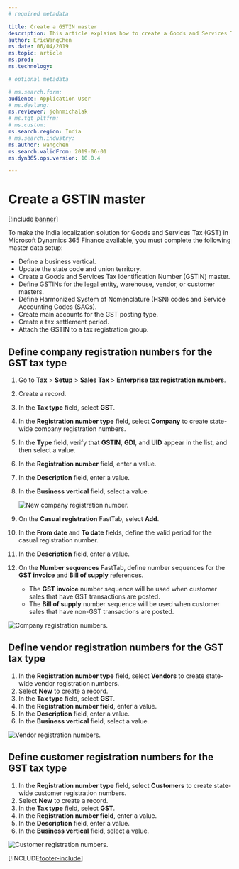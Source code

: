 ```yaml
---
# required metadata

title: Create a GSTIN master
description: This article explains how to create a Goods and Services Tax Identification Number (GSTIN) master. This task is part of the master data setup that is required to make the India localization solution for GST available.
author: EricWangChen
ms.date: 06/04/2019
ms.topic: article
ms.prod: 
ms.technology: 

# optional metadata

# ms.search.form: 
audience: Application User
# ms.devlang: 
ms.reviewer: johnmichalak
# ms.tgt_pltfrm: 
# ms.custom: 
ms.search.region: India
# ms.search.industry: 
ms.author: wangchen
ms.search.validFrom: 2019-06-01
ms.dyn365.ops.version: 10.0.4

---
```


# Create a GSTIN master

[!include [banner](../../includes/banner.md)]

To make the India localization solution for Goods and Services Tax (GST) in Microsoft Dynamics 365 Finance available, you must complete the following master data setup:

- Define a business vertical.
- Update the state code and union territory.
- Create a Goods and Services Tax Identification Number (GSTIN) master.
- Define GSTINs for the legal entity, warehouse, vendor, or customer masters.
- Define Harmonized System of Nomenclature (HSN) codes and Service Accounting Codes (SACs).
- Create main accounts for the GST posting type.
- Create a tax settlement period.
- Attach the GSTIN to a tax registration group.

## Define company registration numbers for the GST tax type

1. Go to **Tax** \> **Setup** \> **Sales Tax** \> **Enterprise tax registration numbers**.
2. Create a record.
3. In the **Tax type** field, select **GST**.
4. In the **Registration number type** field, select **Company** to create state-wide company registration numbers.
5. In the **Type** field, verify that **GSTIN**, **GDI**, and **UID** appear in the list, and then select a value.
6. In the **Registration number** field, enter a value.
7. In the **Description** field, enter a value.
8. In the **Business vertical** field, select a value.

    ![New company registration number.](../media/IND-GST-GSTIN-1.png)

9. On the **Casual registration** FastTab, select **Add**.
10. In the **From date** and **To date** fields, define the valid period for the casual registration number.
11. In the **Description** field, enter a value.
12. On the **Number sequences** FastTab, define number sequences for the **GST invoice** and **Bill of supply** references.

    - The **GST invoice** number sequence will be used when customer sales that have GST transactions are posted.
    - The **Bill of supply** number sequence will be used when customer sales that have non-GST transactions are posted.

![Company registration numbers.](../media/IND-GST-GSTIN-2.png)

## Define vendor registration numbers for the GST tax type

1. In the **Registration number type** field, select **Vendors** to create state-wide vendor registration numbers.
2. Select **New** to create a record.
3. In the **Tax type** field, select **GST**.
4. In the **Registration number field**, enter a value.
5. In the **Description** field, enter a value.
6. In the **Business vertical** field, select a value.

![Vendor registration numbers.](../media/IND-GST-GSTIN-3.png)

## Define customer registration numbers for the GST tax type

1. In the **Registration number type** field, select **Customers** to create state-wide customer registration numbers.
2. Select **New** to create a record.
3. In the **Tax type** field, select **GST**.
4. In the **Registration number field**, enter a value.
5. In the **Description** field, enter a value.
6. In the **Business vertical** field, select a value.

![Customer registration numbers.](../media/IND-GST-GSTIN-4.png)


[!INCLUDE[footer-include](../../../includes/footer-banner.md)]
